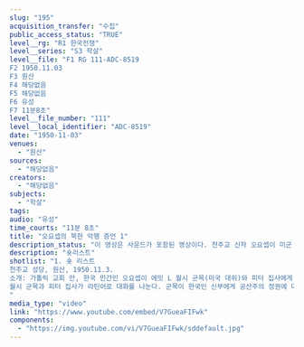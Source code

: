 ```yaml
---
slug: "195"
acquisition_transfer: "수집"
public_access_status: "TRUE"
level__rg: "R1 한국전쟁"
level__series: "S3 학살"
level__file: "F1 RG 111-ADC-8519
F2 1950.11.03
F3 원산 
F4 해당없음 
F5 해당없음
F6 유성 
F7 11분8초"
level__file_number: "111"
level__local_identifier: "ADC-8519"
date: "1950-11-03"
venues: 
  - "원산"
sources: 
  - "해당없음"
creators: 
  - "해당없음"
subjects: 
  - "학살"
tags: 
audio: "유성"
time_courts: "11분 8초"
title: "오요셉의 북한 악행 증언 1"
description_status: "이 영상은 사운드가 포함된 영상이다. 천주교 신자 오요셉이 미군 군종신부에게 북한 치하에서 공산당이 저지른 악행에 대해 증언하는 모습을 담고 있다. "
description: "숏리스트"
shotlist: "1. 숏 리스트
천주교 성당, 원산, 1950.11.3.
소개: 가톨릭 교회 안, 한국 민간인 오요셉이 에밋 L 월시 군목(미국 대위)와 피터 집사에게 이야기를 한다.
월시 군목과 피터 집사가 라틴어로 대화를 나눈다. 군목이 한국인 신부에게 공산주의 정권에 대해 묻는다. 민간인 오요셉은 한국어로 말하고 피터 집사는 월시 군목을 위해 그의 말을 라틴어로 통역한다. 인터뷰가 끝나고 월시 군목은 악수를 나눈다.
"
media_type: "video"
link: "https://www.youtube.com/embed/V7GueaFIFwk"
components: 
  - "https://img.youtube.com/vi/V7GueaFIFwk/sddefault.jpg"
---
```

